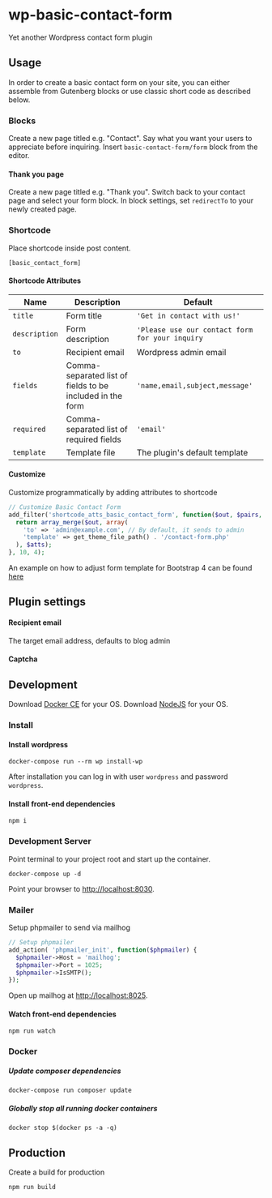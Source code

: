 # wp-basic-contact-form

Yet another Wordpress contact form plugin

## Usage

In order to create a basic contact form on your site, you can either assemble from Gutenberg blocks or use classic short code as described below.

### Blocks

Create a new page titled e.g. "Contact". Say what you want your users to appreciate before inquiring. Insert `basic-contact-form/form` block from the editor.

#### Thank you page

Create a new page titled e.g. "Thank you". Switch back to your contact page and select your form block. In block settings, set `redirectTo` to your newly created page.

### Shortcode

Place shortcode inside post content. 

```
[basic_contact_form]
```

#### Shortcode Attributes

| Name            | Description           | Default     |
| --------------- | --------------------- | ----------- |
| `title`         | Form title            | `'Get in contact with us!'`
| `description`   | Form description      | `'Please use our contact form for your inquiry`
| `to`            | Recipient email       | Wordpress admin email
| `fields`        | Comma-separated list of fields to be included in the form | `'name,email,subject,message'`
| `required`      | Comma-separated list of required fields   | `'email'` |
| `template`      | Template file         | The plugin's default template |


#### Customize

Customize programmatically by adding attributes to shortcode

```php
// Customize Basic Contact Form
add_filter('shortcode_atts_basic_contact_form', function($out, $pairs, $atts, $shortcode) {
  return array_merge($out, array(
    'to' => 'admin@example.com', // By default, it sends to admin
    'template' => get_theme_file_path() . '/contact-form.php'
  ), $atts);
}, 10, 4);
```

An example on how to adjust form template for Bootstrap 4 can be found [here](/test/fixtures/themes/basic-contact-form/contact-form.php)

## Plugin settings

#### Recipient email

The target email address, defaults to blog admin

#### Captcha



## Development

Download [Docker CE](https://www.docker.com/get-docker) for your OS.
Download [NodeJS](https://nodejs.org) for your OS.

### Install

#### Install wordpress

```cli
docker-compose run --rm wp install-wp
```

After installation you can log in with user `wordpress` and password `wordpress`.

#### Install front-end dependencies

```cli
npm i
```

### Development Server

Point terminal to your project root and start up the container.

```cli
docker-compose up -d
```

Point your browser to [http://localhost:8030](http://localhost:8030).

### Mailer

Setup phpmailer to send via mailhog

```php
// Setup phpmailer
add_action( 'phpmailer_init', function($phpmailer) {
  $phpmailer->Host = 'mailhog';
  $phpmailer->Port = 1025;
  $phpmailer->IsSMTP();
});
```

Open up mailhog at [http://localhost:8025](http://localhost:8025).


#### Watch front-end dependencies

```cli
npm run watch
```

### Docker

##### Update composer dependencies

```cli
docker-compose run composer update
```

##### Globally stop all running docker containers

```cli
docker stop $(docker ps -a -q)
```

## Production

Create a build for production

```cli
npm run build
```
